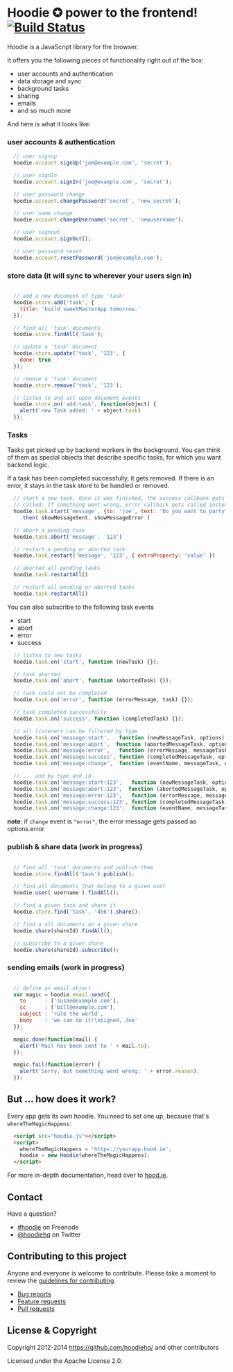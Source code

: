 # Hoodie ✪ power to the frontend! [![Build Status](https://travis-ci.org/hoodiehq/hoodie.js.png?branch=master)](https://travis-ci.org/hoodiehq/hoodie.js)

Hoodie is a JavaScript library for the browser.

It offers you the following pieces of functionality right out of the box:

* user accounts and authentication
* data storage and sync
* background tasks
* sharing
* emails
* and so much more

And here is what it looks like:

### user accounts & authentication

```javascript
  // user signup
  hoodie.account.signUp('joe@example.com', 'secret');

  // user signIn
  hoodie.account.signIn('joe@example.com', 'secret');

  // user password change
  hoodie.account.changePassword('secret', 'new_secret');

  // user name change
  hoodie.account.changeUsername('secret', 'newusername');

  // user signout
  hoodie.account.signOut();

  // user password reset
  hoodie.account.resetPassword('joe@example.com');
```

### store data (it will sync to wherever your users sign in)

```javascript

  // add a new document of type 'task'
  hoodie.store.add('task', {
    title: 'build sweetMasterApp tomorrow.'
  });

  // find all 'task' documents
  hoodie.store.findAll('task');

  // update a 'task' document
  hoodie.store.update('task', '123', {
    done: true
  });

  // remove a 'task' document
  hoodie.store.remove('task', '123');

  // listen to and act upon document events
  hoodie.store.on('add:task', function(object) {
    alert('new Task added: ' + object.task)
  });
```

### Tasks

Tasks get picked up by backend workers in the background. You can think
of them as special objects that describe specific tasks, for which you
want backend logic.

If a task has been completed successfully, it gets removed. If there
is an error, it stays in the task store to be handled or removed.


```js
  // start a new task. Once it was finished, the success callback gets
  // called. If something went wrong, error callback gets called instead
  hoodie.task.start('message', {to: 'joe', text: 'Do you want to party?'})
    .then( showMessageSent, showMessageError )

  // abort a pending task
  hoodie.task.abort('message', '123')

  // restart a pending or aborted task
  hoodie.task.restart('message', '123', { extraProperty: 'value' })

  // aborted all pending tasks
  hoodie.task.restartAll()

  // restart all pending or aborted tasks
  hoodie.task.restartAll()
```

You can also subscribe to the following task events

* start
* abort
* error
* success

```javascript
  // listen to new tasks
  hoodie.task.on('start', function (newTask) {});

  // task aborted
  hoodie.task.on('abort', function (abortedTask) {});

  // task could not be completed
  hoodie.task.on('error', function (errorMessage, task) {});

  // task completed successfully
  hoodie.task.on('success', function (completedTask) {});

  // all listeners can be filtered by type
  hoodie.task.on('message:start',   function (newMessageTask, options) {});
  hoodie.task.on('message:abort',  function (abortedMessageTask, options) {});
  hoodie.task.on('message:error',   function (errorMessage, messageTask, options) {});
  hoodie.task.on('message:success', function (completedMessageTask, options) {});
  hoodie.task.on('message:change',  function (eventName, messageTask, options) {});

  // ... and by type and id
  hoodie.task.on('message:start:123',   function (newMessageTask, options) {});
  hoodie.task.on('message:abort:123',  function (abortedMessageTask, options) {});
  hoodie.task.on('message:error:123',   function (errorMessage, messageTask, options) {});
  hoodie.task.on('message:success:123', function (completedMessageTask, options) {});
  hoodie.task.on('message:change:123',  function (eventName, messageTask, options) {});
```

**note**: if `change` event is `"error"`, the error message gets passed as options.error


### publish & share data (work in progress)

```javascript

  // find all 'task' documents and publish them
  hoodie.store.findAll('task').publish();

  // find all documents that belong to a given user
  hoodie.user( username ).findAll();

  // find a given task and share it
  hoodie.store.find('task', '456').share();

  // find a all documents on a given share
  hoodie.share(shareId).findAll();

  // subscribe to a given share
  hoodie.share(shareId).subscribe();
```

### sending emails (work in progress)

```javascript

  // define an email object
  var magic = hoodie.email.send({
    to      : ['susan@example.com'],
    cc      : ['bill@example.com'],
    subject : 'rule the world',
    body    : 'we can do it!\nSigned, Joe'
  });

  magic.done(function(mail) {
    alert('Mail has been sent to ' + mail.to);
  });

  magic.fail(function(error) {
    alert('Sorry, but something went wrong: ' + error.reason);
  });


```

But … how does it work?
-----------------------

Every app gets its own hoodie. You need to set one up, because that's `whereTheMagicHappens`:

```html
  <script src="hoodie.js"></script>
  <script>
    whereTheMagicHappens = 'https://yourapp.hood.ie';
    hoodie = new Hoodie(whereTheMagicHappens);
  </script>
```

For more in-depth documentation, head over to [hood.ie](http://hood.ie).

## Contact

Have a question?

* [\#hoodie](http://webchat.freenode.net/?channels=hoodie) on Freenode
* [@hoodiehq](https://twitter.com/hoodiehq) on Twitter

## Contributing to this project

Anyone and everyone is welcome to contribute. Please take a moment to
review the [guidelines for contributing](CONTRIBUTING.md).

* [Bug reports](CONTRIBUTING.md#bugs)
* [Feature requests](CONTRIBUTING.md#features)
* [Pull requests](CONTRIBUTING.md#pull-requests)

License & Copyright
-------------------

Copyright 2012-2014 https://github.com/hoodiehq/ and other contributors

Licensed under the Apache License 2.0.
